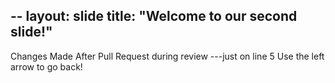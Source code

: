 --
layout: slide
title: "Welcome to our second slide!"
---
Changes Made After Pull Request during review ---just on line 5
Use the left arrow to go back!
